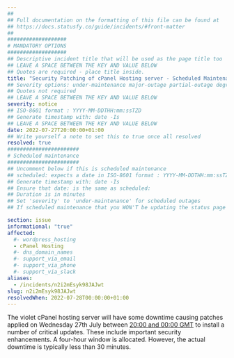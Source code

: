 ```yaml
---
##
## Full documentation on the formatting of this file can be found at
## https://docs.statusfy.co/guide/incidents/#front-matter
##
###################
# MANDATORY OPTIONS
###################
## Descriptive incident title that will be used as the page title too
## LEAVE A SPACE BETWEEN THE KEY AND VALUE BELOW
## Quotes are required - place title inside.
title: "Security Patching of cPanel Hosting server - Scheduled Maintenance"
## Severity options: under-maintenance major-outage partial-outage degraded-performance
## Quotes not required
## LEAVE A SPACE BETWEEN THE KEY AND VALUE BELOW
severity: notice
## ISO-8601 format : YYYY-MM-DDTHH:mm:ssTZD
## Generate timestamp with: date -Is
## LEAVE A SPACE BETWEEN THE KEY AND VALUE BELOW
date: 2022-07-27T20:00:00+01:00
## Write yourself a note to set this to true once all resolved
resolved: true
#######################
# Scheduled maintenance
#######################
## Uncomment below if this is scheduled maintenance
## scheduled: expects a date in ISO-8601 format : YYYY-MM-DDTHH:mm:ssTZD
## Generate timestamp with: date -Is
## Ensure that date: is the same as scheduled:
## Duration is in minutes
## Set 'severity' to 'under-maintenance' for scheduled outages
## If scheduled maintenance that you WON'T be updating the status page for then just set 'resolved: true' now

section: issue
informational: "true"
affected:
  #- wordpress_hosting
  - cPanel Hosting
  #- dns_domain_names
  #- support_via_email
  #- support_via_phone
  #- support_via_slack
aliases:
  - /incidents/n2i2mEsyk98JAJwt
slug: n2i2mEsyk98JAJwt
resolvedWhen: 2022-07-28T00:00:00+01:00
---
```

<!-- Write your status text below this line -->

The violet cPanel hosting server will have some downtime causing patches applied on Wednesday 27th July between [20:00 and 00:00 GMT](https://www.timeanddate.com/worldclock/fixedtime.html?msg=Reboot+of+Violet+server+-+Scheduled+Maintenance&iso=20220727T20&p1=5823&ah=4) to install a number of critical updates. These include important security enhancements. A four-hour window is allocated. However, the actual downtime is typically less than 30 minutes.
